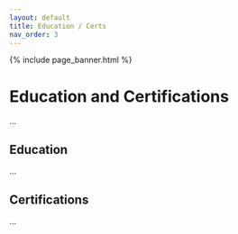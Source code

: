 ```yaml
---
layout: default
title: Education / Certs
nav_order: 3
---
```

{% include page_banner.html %}
# Education and Certifications

...

## Education

...

## Certifications

...



